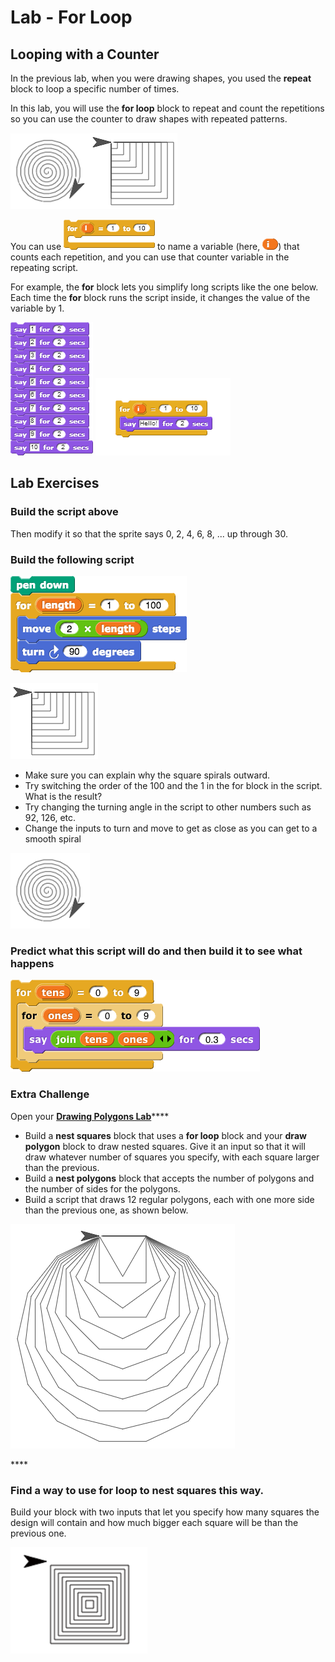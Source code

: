 # Lab - For Loop

## Looping with a Counter <a id="looping-with-a-counter"></a>

In the previous lab, when you were drawing shapes, you used the **repeat** block to loop a specific number of times.

In this lab, you will use the **for loop** block to repeat and count the repetitions so you can use the counter to draw shapes with repeated patterns.

![](https://github.com/hoc-labs/images/blob/main/spiral.png?raw=true)![](https://github.com/hoc-labs/images/blob/main/nested-squares.png?raw=true)

You can use ![](https://github.com/hoc-labs/images/blob/main/for.png?raw=true) to name a variable \(here, ![](https://github.com/hoc-labs/images/blob/main/variable-i.png?raw=true)\) that counts each repetition, and you can use that counter variable in the repeating script. 

For example, the **for** block lets you simplify long scripts like the one below. Each time the **for** block runs the script inside, it changes the value of the variable by 1.

![](https://github.com/hoc-labs/images/blob/main/for-loop-equivalent.png?raw=true) ![](https://github.com/hoc-labs/images/blob/main/for-loop-drag-i.gif?raw=true)

## Lab Exercises

### Build the script above

Then modify it so that the sprite says 0, 2, 4, 6, 8, ... up through 30.

### **Build the following script**

  
![](https://github.com/hoc-labs/images/blob/main/squirral-script.png?raw=true)

![](https://github.com/hoc-labs/images/blob/main/nested-squares.png?raw=true)

* Make sure you can explain why the square spirals outward.
* Try switching the order of the 100 and the 1 in the for block in the script. What is the result?
* Try changing the turning angle in the script to other numbers such as 92, 126, etc.
* Change the inputs to turn and move to get as close as you can get to a smooth spiral

![](https://github.com/hoc-labs/images/blob/main/spiral.png?raw=true)

### Predict what this script will do and then build it to see what happens

![](https://github.com/hoc-labs/images/blob/main/nested-fors.png?raw=true)

### Extra Challenge

Open your [**Drawing Polygons Lab**](lab-drawing-polygons.md)\*\*\*\*

* Build a **nest squares** block that uses a **for loop** block and your **draw polygon** block to draw nested squares. Give it an input so that it will draw whatever number of squares you specify, with each square larger than the previous.
* Build a **nest polygons** block that accepts the number of polygons and the number of sides for the polygons.
* Build a script that draws 12 regular polygons, each with one more side than the previous one, as shown below.

![](https://github.com/hoc-labs/images/blob/main/polygons.png?raw=true)

\*\*\*\*

### Find a way to use **for loop** to nest squares this way. 

Build your block with two inputs that let you specify how many squares the design will contain and how much bigger each square will be than the previous one.

![](https://github.com/hoc-labs/images/blob/main/concentric-squares.png?raw=true)

